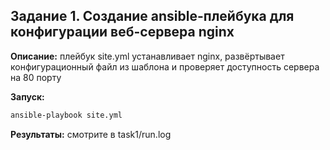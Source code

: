 ## Задание 1. Создание ansible-плейбука для конфигурации веб-сервера nginx

**Описание:** плейбук site.yml устанавливает nginx, развёртывает конфигурационный файл из шаблона и проверяет доступность сервера на 80 порту

**Запуск:** 
```bash
ansible-playbook site.yml
```
**Результаты:** смотрите в task1/run.log

